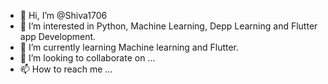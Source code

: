 - 👋 Hi, I’m @Shiva1706
- 👀 I’m interested in Python, Machine Learning, Depp Learning and Flutter app Development.
- 🌱 I’m currently learning Machine learning and Flutter.
- 💞️ I’m looking to collaborate on ...
- 📫 How to reach me ...

<!---
Shiva1706/Shiva1706 is a ✨ special ✨ repository because its `README.md` (this file) appears on your GitHub profile.
You can click the Preview link to take a look at your changes.
--->
